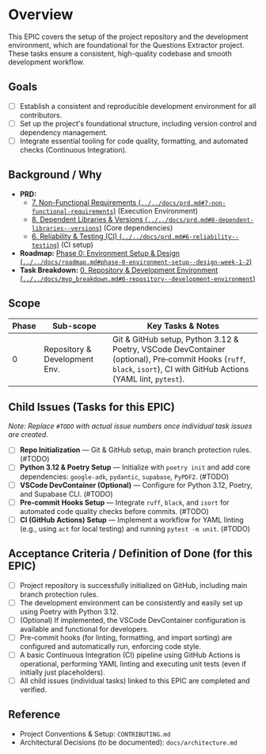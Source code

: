 # Overview

This EPIC covers the setup of the project repository and the development environment, which are foundational for the Questions Extractor project. These tasks ensure a consistent, high-quality codebase and smooth development workflow.

## Goals

- [ ] Establish a consistent and reproducible development environment for all contributors.
- [ ] Set up the project's foundational structure, including version control and dependency management.
- [ ] Integrate essential tooling for code quality, formatting, and automated checks (Continuous Integration).

## Background / Why

- **PRD:**
    - [7. Non-Functional Requirements (`../../docs/prd.md#7-non-functional-requirements`)](../../docs/prd.md#7-non-functional-requirements) (Execution Environment)
    - [8. Dependent Libraries & Versions (`../../docs/prd.md#8-dependent-libraries--versions`)](../../docs/prd.md#8-dependent-libraries--versions) (Core dependencies)
    - [6. Reliability & Testing (CI) (`../../docs/prd.md#6-reliability--testing`)](../../docs/prd.md#6-reliability--testing) (CI setup)
- **Roadmap:** [Phase 0: Environment Setup & Design (`../../docs/roadmap.md#phase-0-environment-setup--design-week-1-2`)](../../docs/roadmap.md#phase-0-environment-setup--design-week-1-2)
- **Task Breakdown:** [0. Repository & Development Environment (`../../docs/mvp_breakdown.md#0-repository--development-environment`)](../../docs/mvp_breakdown.md#0-repository--development-environment)

## Scope

| Phase | Sub-scope                     | Key Tasks & Notes                                                                 |
| ----- | ----------------------------- | --------------------------------------------------------------------------------- |
| 0     | Repository & Development Env. | Git & GitHub setup, Python 3.12 & Poetry, VSCode DevContainer (optional), Pre‑commit Hooks (`ruff`, `black`, `isort`), CI with GitHub Actions (YAML lint, `pytest`). |

## Child Issues (Tasks for this EPIC)

*Note: Replace `#TODO` with actual issue numbers once individual task issues are created.*

- [ ] **Repo Initialization** ― Git & GitHub setup, main branch protection rules. (#TODO)
- [ ] **Python 3.12 & Poetry Setup** ― Initialize with `poetry init` and add core dependencies: `google-adk`, `pydantic`, `supabase`, `PyPDF2`. (#TODO)
- [ ] **VSCode DevContainer (Optional)** ― Configure for Python 3.12, Poetry, and Supabase CLI. (#TODO)
- [ ] **Pre‑commit Hooks Setup** ― Integrate `ruff`, `black`, and `isort` for automated code quality checks before commits. (#TODO)
- [ ] **CI (GitHub Actions) Setup** ― Implement a workflow for YAML linting (e.g., using `act` for local testing) and running `pytest -m unit`. (#TODO)

## Acceptance Criteria / Definition of Done (for this EPIC)

- [ ] Project repository is successfully initialized on GitHub, including main branch protection rules.
- [ ] The development environment can be consistently and easily set up using Poetry with Python 3.12.
- [ ] (Optional) If implemented, the VSCode DevContainer configuration is available and functional for developers.
- [ ] Pre-commit hooks (for linting, formatting, and import sorting) are configured and automatically run, enforcing code style.
- [ ] A basic Continuous Integration (CI) pipeline using GitHub Actions is operational, performing YAML linting and executing unit tests (even if initially just placeholders).
- [ ] All child issues (individual tasks) linked to this EPIC are completed and verified.

## Reference

- Project Conventions & Setup: `CONTRIBUTING.md`
- Architectural Decisions (to be documented): `docs/architecture.md`
